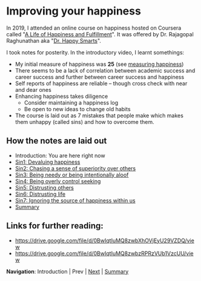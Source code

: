# Improving your happiness
In 2019, I attended an online course on happiness hosted on Coursera called "[A Life of Happiness and Fulfillment](https://www.coursera.org/learn/happiness/)". It was offered by Dr. Rajagopal Raghunathan aka "[Dr. Happy Smarts](https://www.happysmarts.com/about-raj/)". 

I took notes for posterity. In the introductory video, I learnt somethings:
* My initial measure of happiness was **25** (see [measuring happiness](http://labs.psychology.illinois.edu/~ediener/Documents/Diener-Emmons-Larsen-Griffin_1985.pdf))
* There seems to be a lack of correlation between academic success and career success and further between career success and happiness
* Self reports of happiness are reliable – though cross check with near and dear ones
* Enhancing happiness takes diligence
  * Consider maintaining a happiness log
  * Be open to new ideas to change old habits
* The course is laid out as 7 mistakes that people make which makes them unhappy (called sins) and how to overcome them.

## How the notes are laid out
* Introduction: You are here right now
* [Sin1: Devaluing happiness](Sin1.md)
* [Sin2: Chasing a sense of superiority over others](Sin2.md)
* [Sin3: Being needy or being intentionally aloof](Sin3.md)
* [Sin4: Being overly control seeking](Sin4.md)
* [Sin5: Distrusting others](Sin5.md)
* [Sin6: Distrusting life](Sin6.md)
* [Sin7: Ignoring the source of happiness within us](Sin7.md)
* [Summary](Summary.md)

## Links for further reading:
* https://drive.google.com/file/d/0BwIqtIuMQ8zwbXhOVjEyU29VZDQ/view
* https://drive.google.com/file/d/0BwIqtIuMQ8zwbzRPRzVUb1VzcUU/view

**Navigation**: Introduction | Prev | [Next](Sin1.md) | [Summary](Summary.md)
